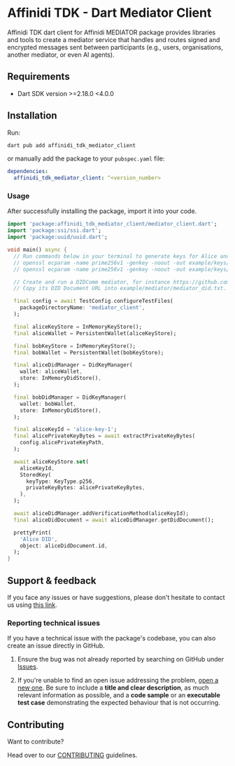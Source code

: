 # Affinidi TDK - Dart Mediator Client

Affinidi TDK dart client for Affinidi MEDIATOR package provides libraries and tools to create a mediator service that handles and routes signed and encrypted messages sent between participants (e.g., users, organisations, another mediator, or even AI agents).

## Requirements

- Dart SDK version >=2.18.0 <4.0.0

## Installation

Run:

```bash
dart pub add affinidi_tdk_mediator_client
```

or manually add the package to your `pubspec.yaml` file:

```yaml
dependencies:
  affinidi_tdk_mediator_client: ^<version_number>
```

### Usage

After successfully installing the package, import it into your code.

```dart
import 'package:affinidi_tdk_mediator_client/mediator_client.dart';
import 'package:ssi/ssi.dart';
import 'package:uuid/uuid.dart';

void main() async {
  // Run commands below in your terminal to generate keys for Alice and Bob:
  // openssl ecparam -name prime256v1 -genkey -noout -out example/keys/alice_private_key.pem
  // openssl ecparam -name prime256v1 -genkey -noout -out example/keys/bob_private_key.pem

  // Create and run a DIDComm mediator, for instance https://github.com/affinidi/affinidi-tdk-rs/tree/main/crates/affinidi-messaging/affinidi-messaging-mediator or with https://portal.affinidi.com.
  // Copy its DID Document URL into example/mediator/mediator_did.txt.

  final config = await TestConfig.configureTestFiles(
    packageDirectoryName: 'mediator_client',
  );

  final aliceKeyStore = InMemoryKeyStore();
  final aliceWallet = PersistentWallet(aliceKeyStore);

  final bobKeyStore = InMemoryKeyStore();
  final bobWallet = PersistentWallet(bobKeyStore);

  final aliceDidManager = DidKeyManager(
    wallet: aliceWallet,
    store: InMemoryDidStore(),
  );

  final bobDidManager = DidKeyManager(
    wallet: bobWallet,
    store: InMemoryDidStore(),
  );

  final aliceKeyId = 'alice-key-1';
  final alicePrivateKeyBytes = await extractPrivateKeyBytes(
    config.alicePrivateKeyPath,
  );

  await aliceKeyStore.set(
    aliceKeyId,
    StoredKey(
      keyType: KeyType.p256,
      privateKeyBytes: alicePrivateKeyBytes,
    ),
  );

  await aliceDidManager.addVerificationMethod(aliceKeyId);
  final aliceDidDocument = await aliceDidManager.getDidDocument();

  prettyPrint(
    'Alice DID',
    object: aliceDidDocument.id,
  );
}
```

## Support & feedback

If you face any issues or have suggestions, please don't hesitate to contact us using [this link](https://share.hsforms.com/1i-4HKZRXSsmENzXtPdIG4g8oa2v).

### Reporting technical issues

If you have a technical issue with the package's codebase, you can also create an issue directly in GitHub.

1. Ensure the bug was not already reported by searching on GitHub under
   [Issues](https://github.com/affinidi/affinidi-tdk/issues).

2. If you're unable to find an open issue addressing the problem,
   [open a new one](https://github.com/affinidi/affinidi-tdk/issues/new).
   Be sure to include a **title and clear description**, as much relevant information as possible,
   and a **code sample** or an **executable test case** demonstrating the expected behaviour that is not occurring.

## Contributing

Want to contribute?

Head over to our [CONTRIBUTING](https://github.com/affinidi/affinidi-tdk/blob/main/CONTRIBUTING.md) guidelines.